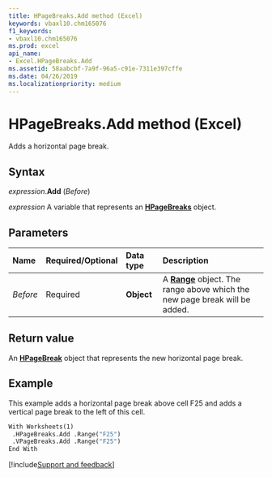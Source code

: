 ```yaml
---
title: HPageBreaks.Add method (Excel)
keywords: vbaxl10.chm165076
f1_keywords:
- vbaxl10.chm165076
ms.prod: excel
api_name:
- Excel.HPageBreaks.Add
ms.assetid: 58aabcbf-7a9f-96a5-c91e-7311e397cffe
ms.date: 04/26/2019
ms.localizationpriority: medium
---
```



# HPageBreaks.Add method (Excel)

Adds a horizontal page break.


## Syntax

_expression_.**Add** (_Before_)

_expression_ A variable that represents an **[HPageBreaks](Excel.HPageBreaks.md)** object.


## Parameters

|Name|Required/Optional|Data type|Description|
|:-----|:-----|:-----|:-----|
| _Before_|Required| **Object**|A **[Range](Excel.Range(object).md)** object. The range above which the new page break will be added.|

## Return value

An **[HPageBreak](Excel.HPageBreak.md)** object that represents the new horizontal page break.


## Example

This example adds a horizontal page break above cell F25 and adds a vertical page break to the left of this cell.

```vb
With Worksheets(1) 
 .HPageBreaks.Add .Range("F25") 
 .VPageBreaks.Add .Range("F25") 
End With
```




[!include[Support and feedback](~/includes/feedback-boilerplate.md)]
